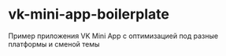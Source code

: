 # vk-mini-app-boilerplate
Пример приложения VK Mini App с оптимизацией под разные платформы и сменой темы
